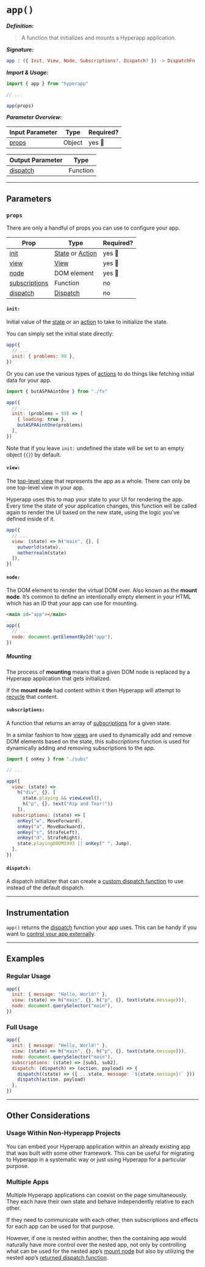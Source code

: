 # `app()`

**_Definition:_**

> A function that initializes and mounts a Hyperapp application.

**_Signature:_**

```elm
app : ({ Init, View, Node, Subscriptions?, Dispatch? }) -> DispatchFn
```

**_Import & Usage:_**

```js
import { app } from "hyperapp"

// ...

app(props)
```

**_Parameter Overview:_**

| Input Parameter | Type   | Required? |
| --------------- | ------ | --------- |
| [props](#props) | Object | yes :100: |

| Output Parameter                        | Type     |
| --------------------------------------- | -------- |
| [dispatch](../architecture/dispatch.md) | Function |

---

## Parameters

### `props`

There are only a handful of props you can use to configure your app.

| Prop                            | Type                                                                      | Required? |
| ------------------------------- | ------------------------------------------------------------------------- | --------- |
| [init](#init)                   | [State](../architecture/state.md) or [Action](../architecture/actions.md) | yes :100: |
| [view](#view)                   | [View](../architecture/views.md)                                          | yes :100: |
| [node](#node)                   | DOM element                                                               | yes :100: |
| [subscriptions](#subscriptions) | Function                                                                  | no        |
| [dispatch](#dispatch)           | [Dispatch](../architecture/dispatch.md)                                   | no        |

#### `init:`

Initial value of the [state](../architecture/state.md) or an [action](../architecture/actions.md) to take to initialize the state.

You can simply set the initial state directly:

```js
app({
  // ...
  init: { problems: 99 },
})
```

<!-- The initial state is a play on Jay-Z’s song “99 Problems”. -->

Or you can use the various types of [actions](../architecture/actions.md) to do things like fetching initial data for your app.

```js
import { butASPAAintOne } from "./fx"

app({
  // ...
  init: (problems = 99) => [
    { loading: true }, 
    butASPAAintOne(problems)
  ],
})
```

<!-- The initial action taken is a play on Jay-Z’s song “99 Problems”. -->

Note that if you leave `init:` undefined the state will be set to an empty object (`{}`) by default.

#### `view:`

The [top-level view](../architecture/views.md#top-level-view) that represents the app as a whole. There can only be one top-level view in your app.

Hyperapp uses this to map your state to your UI for rendering the app. Every time the state of your application changes, this function will be called again to render the UI based on the new state, using the logic you’ve defined inside of it.

```js
app({
  // ...
  view: (state) => h("main", {}, [
    outworld(state), 
    netherrealm(state)
  ]),
})
```

<!-- “Outworld” and “Netherrealm” are two of several realms in the “Mortal Kombat” videogame series. -->

#### `node:`

The DOM element to render the virtual DOM over. Also known as the **mount node**. It’s common to define an intentionally empty element in your HTML which has an ID that your app can use for mounting.

```html
<main id="app"></main>
```

```js
app({
  // ...
  node: document.getElementById("app"),
})
```

##### Mounting

The process of **mounting** means that a given DOM node is replaced by a Hyperapp application that gets initialized.

If the **mount node** had content within it then Hyperapp will attempt to [recycle](../architecture/views.md#recycling) that content.

#### `subscriptions:`

A function that returns an array of [subscriptions](../architecture/subscriptions.md) for a given state.

In a similar fashion to how [views](../architecture/views.md) are used to dynamically add and remove DOM elements based on the state, this _subscriptions_ function is used for dynamically adding and removing subscriptions to the app.

```js
import { onKey } from "./subs"

// ...

app({
  view: (state) => 
    h("div", {}, [
      state.playing && viewLevel(), 
      h("p", {}, text("Rip and Tear!"))
    ]),
  subscriptions: (state) => [
    onKey("w", MoveForward),
    onKey("a", MoveBackward),
    onKey("s", StrafeLeft),
    onKey("d", StrafeRight),
    state.playingDOOM1993 || onKey(" ", Jump),
  ],
})
```

<!-- The 1993 videogame DOOM did not have jumping as a movement option. “Rip and Tear!” was one of the infamous quotes of the protagonist DoomGuy in the 1996 Doom comic “Knee Deep in the Dead”. -->

#### `dispatch:`

A dispatch initializer that can create a [custom dispatch function](../architecture/dispatch.md#custom-dispatching) to use instead of the default dispatch.

---

## Instrumentation

`app()` returns the [dispatch](../architecture/dispatch.md) function your app uses. This can be handy if you want to [control your app externally](#usage-within-non-hyperapp-projects).

---

## Examples

### Regular Usage

```js
app({
  init: { message: "Hello, World!" },
  view: (state) => h("main", {}, h("p", {}, text(state.message))),
  node: document.querySelector("main"),
})
```

<!-- A “Hello, World!” program is traditionally the first program you would write when learning a new programming language. -->

### Full Usage

```js
app({
  init: { message: "Hello, World!" },
  view: (state) => h("main", {}, h("p", {}, text(state.message))),
  node: document.querySelector("main"),
  subscriptions: (state) => [sub1, sub2],
  dispatch: (dispatch) => (action, payload) => {
    dispatch((state) => ({ ...state, message: `${state.message}!` }))
    dispatch(action, payload)
  },
})
```

---

## Other Considerations

### Usage Within Non-Hyperapp Projects

You can embed your Hyperapp application within an already existing app that was built with some other framework. This can be useful for migrating to Hyperapp in a systematic way or just using Hyperapp for a particular purpose.

### Multiple Apps

Multiple Hyperapp applications can coexist on the page simultaneously. They each have their own state and behave independently relative to each other.

If they need to communicate with each other, then subscriptions and effects for each app can be used for that purpose.

However, if one is nested within another, then the containing app would naturally have more control over the nested app, not only by controlling what can be used for the nested app’s [mount node](#node) but also by utilizing the nested app’s [returned dispatch function](#instrumentation).
